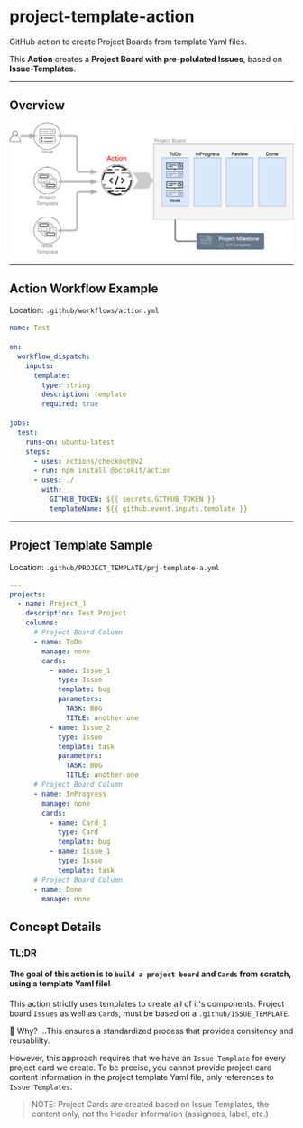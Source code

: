 # project-template-action

GitHub action to create Project Boards from template Yaml files.

This **Action** creates a **Project Board with pre-polulated Issues**, based on **Issue-Templates**.

---

## Overview 

![overview](docs/images/pb-action.png)

---

## Action Workflow Example

Location: `.github/workflows/action.yml`

```Yaml
name: Test

on:
  workflow_dispatch:
    inputs:
      template:
        type: string
        description: template
        required: true

jobs:
  test:
    runs-on: ubuntu-latest
    steps:
      - uses: actions/checkout@v2
      - run: npm install @octokit/action
      - uses: ./
        with:
          GITHUB_TOKEN: ${{ secrets.GITHUB_TOKEN }}
          templateName: ${{ github.event.inputs.template }}

```

---

## Project Template Sample

Location: `.github/PROJECT_TEMPLATE/prj-template-a.yml`

```Yaml
---
projects:
  - name: Project_1
    description: Test Project 
    columns:
      # Project Board Column  
      - name: ToDo
        manage: none
        cards:
          - name: Issue_1
            type: Issue
            template: bug
            parameters:
              TASK: BUG
              TITLE: another one
          - name: Issue_2
            type: Issue
            template: task
            parameters:
              TASK: BUG
              TITLE: another one
      # Project Board Column  
      - name: InProgress
        manage: none
        cards:
          - name: Card_1
            type: Card
            template: bug
          - name: Issue_1
            type: Issue
            template: task
      # Project Board Column  
      - name: Done
        manage: none

```

## Concept Details

### TL;DR

#### The goal of this action is to **`build a project board`** and `Cards` from scratch, using a template Yaml file!

This action strictly uses templates to create all of it's components. Project board `Issues` as well as `Cards`, must be based on a `.github/ISSUE_TEMPLATE`.

 :thinking: Why? ...This ensures a standardized process that provides consitency and reusablilty.

However, this approach requires that we have an `Issue Template` for every project card we create.
To be precise, you cannot provide project card  content information in the project template Yaml file, only references to `Issue Templates`.

> NOTE: Project Cards are created based on Issue Templates, the content only, not the Header information (assignees, label, etc.)
